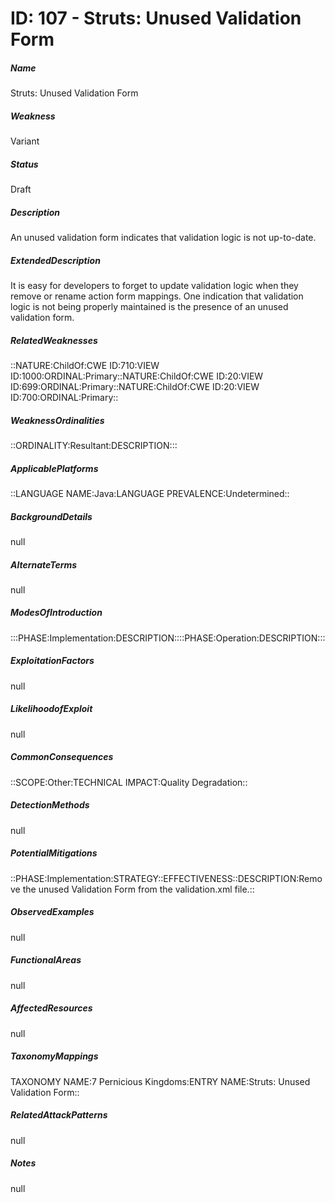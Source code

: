 # ID: 107 - Struts: Unused Validation Form
<h5>Name</h5>Struts: Unused Validation Form
<h5>Weakness</h5>Variant
<h5>Status</h5>Draft
<h5>Description</h5>An unused validation form indicates that validation logic is not up-to-date.
<h5>ExtendedDescription</h5>It is easy for developers to forget to update validation logic when they remove or rename action form mappings. One indication that validation logic is not being properly maintained is the presence of an unused validation form.
<h5>RelatedWeaknesses</h5>::NATURE:ChildOf:CWE ID:710:VIEW ID:1000:ORDINAL:Primary::NATURE:ChildOf:CWE ID:20:VIEW ID:699:ORDINAL:Primary::NATURE:ChildOf:CWE ID:20:VIEW ID:700:ORDINAL:Primary::
<h5>WeaknessOrdinalities</h5>::ORDINALITY:Resultant:DESCRIPTION:::
<h5>ApplicablePlatforms</h5>::LANGUAGE NAME:Java:LANGUAGE PREVALENCE:Undetermined::
<h5>BackgroundDetails</h5>null
<h5>AlternateTerms</h5>null
<h5>ModesOfIntroduction</h5>:::PHASE:Implementation:DESCRIPTION::::PHASE:Operation:DESCRIPTION:::
<h5>ExploitationFactors</h5>null
<h5>LikelihoodofExploit</h5>null
<h5>CommonConsequences</h5>::SCOPE:Other:TECHNICAL IMPACT:Quality Degradation::
<h5>DetectionMethods</h5>null
<h5>PotentialMitigations</h5>::PHASE:Implementation:STRATEGY::EFFECTIVENESS::DESCRIPTION:Remove the unused Validation Form from the validation.xml file.::
<h5>ObservedExamples</h5>null
<h5>FunctionalAreas</h5>null
<h5>AffectedResources</h5>null
<h5>TaxonomyMappings</h5>TAXONOMY NAME:7 Pernicious Kingdoms:ENTRY NAME:Struts: Unused Validation Form::
<h5>RelatedAttackPatterns</h5>null
<h5>Notes</h5>null

